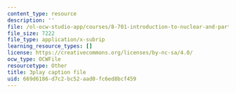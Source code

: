 ```yaml
---
content_type: resource
description: ''
file: /ol-ocw-studio-app/courses/8-701-introduction-to-nuclear-and-particle-physics-fall-2020/669d6186d7c2bc52aad0fc6ed8bcf459_hgrhfkcXlAQ.srt
file_size: 7222
file_type: application/x-subrip
learning_resource_types: []
license: https://creativecommons.org/licenses/by-nc-sa/4.0/
ocw_type: OCWFile
resourcetype: Other
title: 3play caption file
uid: 669d6186-d7c2-bc52-aad0-fc6ed8bcf459
---
```

